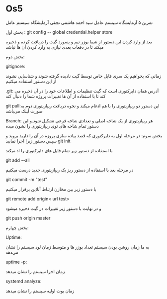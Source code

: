 # Os5
تمرین ۵ آزمایشگاه سیستم عامل            سید احمد هاشمی نجفی                 آزمایشگاه سیستم عامل 

بخش اول : 
git config -- global credential.helper store

بعد از وارد کردن این دستور از شما یوزر نیم و پسورد گیت را دریافت کرده و ذخیره میکند تا در دفعات بعدی نیازی به وارد کردن ان ها نباشد

بخش دوم:

gitignore:

زمانی که بخواهیم یک سری فایل خاص توسط گیت نادیده گرفته شوند و شناسایی نشوند از این دستور استفاده میکنیم 

.git: آدرس همان دایرکتوری است که گیت تنظیمات و اطلاعات خود را در آن ذخیره می کند تا با استفاده از آن ها تغییرات پروژه شما را دنبال کند

git pull:این دستور دو ریپازیتوری  را با هم ادغام میکند و نحوه دریافت ریپازیتوری  دوم به صورت لینک می‌باشد

Branch: هر ریپازیتوری از یک شاخه اصلی و تعدادی شاخه فرعی تشکیل شود.و این دستور تمام شاخه های توی ریپازیتوری را نشون میده 

بخش سوم: 
در مرحله اول به دایرکتوری که قصد پیاده سازی پروژه در آن را دارید بروید و سپس دستور زیرا اجرا نمایید
git init

با استفاده از دستور زیر تمام فایل های دایرکتوری را اد میکند 

git add --all

در مرحله بعد با استفاده از دستور ریز یک ریپازیتوری جدید درست میکنیم

git commit -m "test"

با دستور زیر بین مخازن ارتباط آنلاین برقرار میکنیم 

git remote add origin< url test>

و در نهایت با دستور زیر تغییرات در گیت ذخیره میشود 

git push origin master

بخش چهارم:

Uptime:

به ما زمان روشن بودن سیستم تعداد یوزر ها و متوسط زمان لود سیستم را نشان می‌دهد

uptime -p:

زمان اجرا سیستم را نشان میدهد

systemd analyze:

زمان بوت اولیه سیستم را نشان میدهد 

